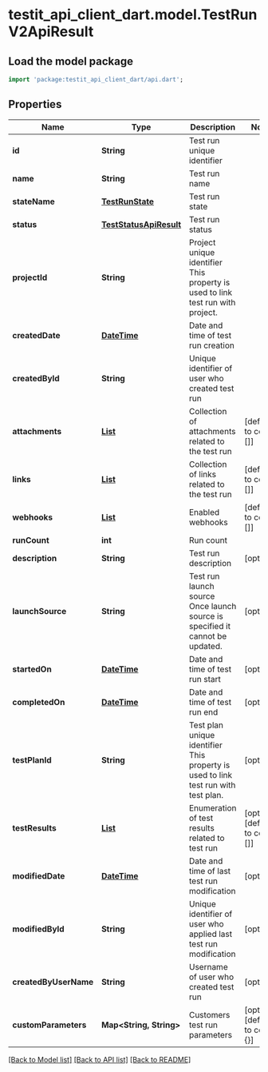 # testit_api_client_dart.model.TestRunV2ApiResult

## Load the model package
```dart
import 'package:testit_api_client_dart/api.dart';
```

## Properties
Name | Type | Description | Notes
------------ | ------------- | ------------- | -------------
**id** | **String** | Test run unique identifier | 
**name** | **String** | Test run name | 
**stateName** | [**TestRunState**](TestRunState.md) | Test run state | 
**status** | [**TestStatusApiResult**](TestStatusApiResult.md) | Test run status | 
**projectId** | **String** | Project unique identifier              This property is used to link test run with project. | 
**createdDate** | [**DateTime**](DateTime.md) | Date and time of test run creation | 
**createdById** | **String** | Unique identifier of user who created test run | 
**attachments** | [**List<AttachmentApiResult>**](AttachmentApiResult.md) | Collection of attachments related to the test run | [default to const []]
**links** | [**List<LinkApiResult>**](LinkApiResult.md) | Collection of links related to the test run | [default to const []]
**webhooks** | [**List<NamedEntityApiModel>**](NamedEntityApiModel.md) | Enabled webhooks | [default to const []]
**runCount** | **int** | Run count | 
**description** | **String** | Test run description | [optional] 
**launchSource** | **String** | Test run launch source              Once launch source is specified it cannot be updated. | [optional] 
**startedOn** | [**DateTime**](DateTime.md) | Date and time of test run start | [optional] 
**completedOn** | [**DateTime**](DateTime.md) | Date and time of test run end | [optional] 
**testPlanId** | **String** | Test plan unique identifier              This property is used to link test run with test plan. | [optional] 
**testResults** | [**List<TestResultV2GetModel>**](TestResultV2GetModel.md) | Enumeration of test results related to test run | [optional] [default to const []]
**modifiedDate** | [**DateTime**](DateTime.md) | Date and time of last test run  modification | [optional] 
**modifiedById** | **String** | Unique identifier of user who applied last test run  modification | [optional] 
**createdByUserName** | **String** | Username of user who created test run | [optional] 
**customParameters** | **Map<String, String>** | Customers test run parameters | [optional] [default to const {}]

[[Back to Model list]](../README.md#documentation-for-models) [[Back to API list]](../README.md#documentation-for-api-endpoints) [[Back to README]](../README.md)


